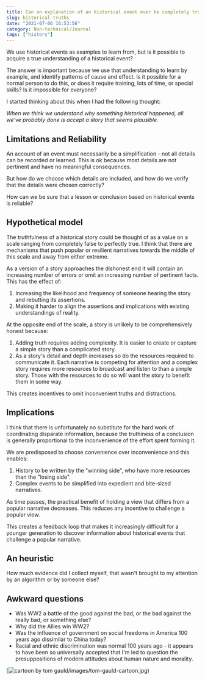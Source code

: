 ```yaml
---
title: Can an explanation of an historical event ever be completely true?
slug: historical-truths
date: "2021-07-06 16:53:56"
category: Non-technical/Journal
tags: ["history"]
---
```


We use historical events as examples to learn from, but is it possible to
acquire a true understanding of a historical event?

The answer is important because we use that understanding to learn by example,
and identify patterns of cause and effect. Is it possible for a normal person to
do this, or does it require training, lots of time, or special skills? Is it
impossible for everyone?

I started thinking about this when I had the following thought:

_When we think we understand why something historical happened, all we've
probably done is accept a story that seems plausible._

## Limitations and Reliability

An account of an event must necessarily be a simplification - not
all details can be recorded or learned. This is ok because most details are not
pertinent and have no meaningful consequences.

But how do we choose which details are included, and how do we verify that the
details were chosen correctly?

How can we be sure that a lesson or conclusion based on historical events is
reliable?

## Hypothetical model

The truthfulness of a historical story could be thought of as a value on a scale
ranging from completely false to perfectly true. I think that there are
mechanisms that push popular or resilient narratives towards the middle of this
scale and away from either extreme.

As a version of a story approaches the dishonest end it will contain an
increasing number of errors or omit an increasing number of pertinent facts.
This has the effect of:

1.  Increasing the likelihood and frequency of someone hearing the story and rebutting its assertions.
2.  Making it harder to align the assertions and implications with existing understandings of reality.

At the opposite end of the scale, a story is unlikely to be comprehensively honest because:

1. Adding truth requires adding complexity. It is easier to create or capture a
   simple story than a complicated story.
2. As a story's detail and depth increases so do the resources required to
   communicate it. Each narrative is competing for attention and a complex story
   requires more resources to broadcast and listen to than a simple story. Those
   with the resources to do so will want the story to benefit them in some way.

This creates incentives to omit inconvenient truths and distractions.

## Implications

I think that there is unfortunately no substitute for the hard work of coordinating disparate
information, because the truthiness of a conclusion is generally proportional to the
inconvenience of the effort spent forming it.

We are predisposed to choose convenience over inconvenience and this enables:

1.  History to be written by the "winning side", who have more resources than the "losing side".
1.  Complex events to be simplified into expedient and bite-sized narratives.

As time passes, the practical benefit of holding a view that differs from a
popular narrative decreases. This reduces any incentive to challenge a popular
view.

This creates a feedback loop that makes it increasingly difficult for a younger
generation to discover information about historical events that challenge a
popular narrative.

## An heuristic

How much evidence did I collect myself, that wasn't brought to my attention by
an algorithm or by someone else?

## Awkward questions

- Was WW2 a battle of the good against the bad, or the bad against the really bad, or something else?
- Why did the Allies win WW2?
- Was the influence of government on social freedoms in America 100 years ago dissimilar to China today?
- Racial and ethnic discrimination was normal 100 years ago - it appears to have been so universally accepted that I'm led to question the presuppositions of modern attitudes about human nature and morality.

[![cartoon by tom gauld]({static}/images/tom-gauld-cartoon.jpg)/images/tom-gauld-cartoon.jpg)
